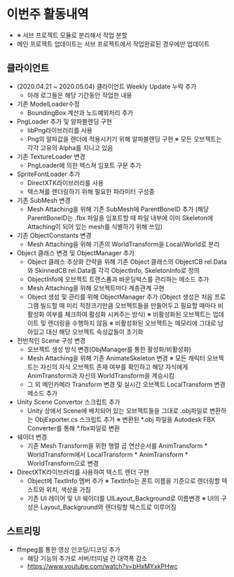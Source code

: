# 이번주 활동내역
  - ※ 서브 프로젝트 모듈로 분리해서 작업 분할
  - 메인 프로젝트 업데이트는 서브 프로젝트에서 작업완료된 경우에만 업데이트

## 클라이언트
  - (2020.04.21 ~ 2020.05.04) 클라이언트 Weekly Update 누락 추가
    - 아래 로그들은 해당 기간동안 작업한 내용
  - 기존 ModelLoader수정
    - BoundingBox 계산과 노드예외처리 추가
  - PngLoader 추가 및 알파블렌딩 구현
    - libPng라이브러리를 사용
    - Png의 알파값을 렌더에 적용시키기 위해 알파블렌딩 구현
      ※ 모든 오브젝트는 각각 고유의 Alpha를 지니고 있음
  - 기존 TextureLoader 변경
    - PngLoader에 의한 텍스쳐 임포트 구문 추가
  - SpriteFontLoader 추가
    - DirectXTK라이브러리를 사용
    - 텍스쳐를 렌더링하기 위해 필요한 파라미터 구성중
  - 기존 SubMesh 변경
    - Mesh Attaching을 위해 기존 SubMesh에 ParentBoneID 추가
      (해당 ParentBoneID는 .fbx 파일을 임포트할 때
       파일 내부에 이미 Skeleton에 Attaching이 되어 있는 mesh를 식별하기 위해 쓰임)
  - 기존 ObjectConstants 변경
    - Mesh Attaching을 위해 기존의 WorldTransform을 Local/World로 분리
  - Object 클래스 변경 및 ObjectManager 추가
    - Object 클래스 추상화 간략을 위해
      기존 Object 클래스의 ObjectCB rel.Data와 SkinnedCB rel.Data를
      각각 ObjectInfo, SkeletonInfo로 정의
    - ObjectInfo에 오브젝트 트랜스폼과 바운딩박스를 관리하는 메소드 추가
    - Mesh Attaching을 위해 오브젝트마다 계층관계 구현
    - Object 생성 및 관리를 위해 ObjectManager 추가
      (Object 생성은 처음 프로그램 빌드할 때
      미리 적정크기만큼 오브젝트들을 만들어두고
      필요할 때마다 비활성화 여부를 체크하여
      활성화 시켜주는 방식)
      ※ 비활성화된 오브젝트는 업데이트 및 렌더링을 수행하지 않음
      ※ 비활성화된 오브젝트는 메모리에 그대로 남아있고
        대신 해당 오브젝트 속성값들이 초기화
  - 전반적인 Scene 구성 변경
    - 오브젝트 생성 방식 변경(ObjManager를 통한 활성화/비활성화)
    - Mesh Attaching을 위해 기존 AnimateSkeleton 변경
      ※ 모든 캐릭터 오브젝트는 자신의 자식 오브젝트 존재 여부를 확인하고
        해당 자식에게 AnimTransform과 자신의 WorldTransform을 계승시킴
    - 그 외 메인카메라 Transform 변경 및
      실시간 오브젝트 LocalTransform 변경 메소드 추가
  - Unity Scene Convertor 스크립트 추가
    - Unity 상에서 Scene에 배치되어 있는 오브젝트들을 그대로 .obj파일로
      변환하는 ObjExporter.cs 스크립트 추가
      ※ 변환된 *.obj 파일을 Autodesk FBX Converter를 통해 *.fbx파일로
      변환
  - 쉐이더 변경
    - 기존 Mesh Transform을 위한 행렬 곱 연산순서를
      AnimTransform * WorldTransform에서
      LocalTransform * AnimTransform * WorldTransform으로 변경
  - DirectXTK라이브러리를 사용하여 텍스트 렌더 구현
    - Object에 TextInfo 멤버 추가
      ※ TextInfo는 폰트 이름을 기준으로
        렌더링할 텍스트와 위치, 색상을 가짐
    - 기존 UI 레이어 및 UI 쉐이더를
      UILayout_Background로 이름변경
      ※ UI의 구성은 Layout_Background와 렌더링할 텍스트로 이루어짐

## 스트리밍
  - ffmpeg를 통한 영상 인코딩/디코딩 추가
    - 해당 기능의 추가로 서버/터미널 간 대역폭 감소
    - https://www.youtube.com/watch?v=bHxMYxkPHwc